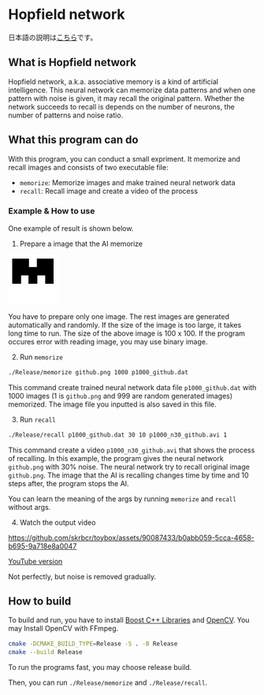 # Hopfield network

日本語の説明は[こちら](./README_ja.md)です。

## What is Hopfield network
Hopfield network, a.k.a. associative memory is a kind of artificial intelligence. This neural network can memorize data patterns and when one pattern with noise is given, it may recall the original pattern. Whether the network succeeds to recall is depends on the number of neurons, the number of patterns and noise ratio.

## What this program can do
With this program, you can conduct a small expriment. It memorize and recall images and consists of two executable file:

- `memorize`: Memorize images and make trained neural network data
- `recall`: Recall image and create a video of the process

### Example & How to use
One example of result is shown below.

1. Prepare a image that the AI memorize

![Prepared image example](./github.png "github.png")

You have to prepare only one image. The rest images are generated automatically and randomly. If the size of the image is too large, it takes long time to run. The size of the above image is 100 x 100. If the program occures error with reading image, you may use binary image.

2. Run `memorize`

```bash
./Release/memorize github.png 1000 p1000_github.dat
```

This command create trained neural network data file `p1000_github.dat` with 1000 images (1 is `github.png` and 999 are random generated images) memorized. The image file you inputted is also saved in this file.

3. Run `recall`

```bash
./Release/recall p1000_github.dat 30 10 p1000_n30_github.avi 1
```

This command create a video `p1000_n30_github.avi` that shows the process of recalling. In this example, the program gives the neural network `github.png` with 30% noise. The neural network try to recall original image `github.png`. The image that the AI is recalling changes time by time and 10 steps after, the program stops the AI.

You can learn the meaning of the args by running `memorize` and `recall` without args.

4. Watch the output video

https://github.com/skrbcr/toybox/assets/90087433/b0abb059-5cca-4658-b695-9a718e8a0047

[YouTube version](https://youtu.be/UE2mZNWXd-A)

Not perfectly, but noise is removed gradually.

## How to build

To build and run, you have to install [Boost C++ Libraries](https://www.boost.org/) and [OpenCV](https://opencv.org/). You may Install OpenCV with FFmpeg.

```bash
cmake -DCMAKE_BUILD_TYPE=Release -S . -B Release
cmake --build Release
```

To run the programs fast, you may choose release build.

Then, you can run `./Release/memorize` and `./Release/recall`.


